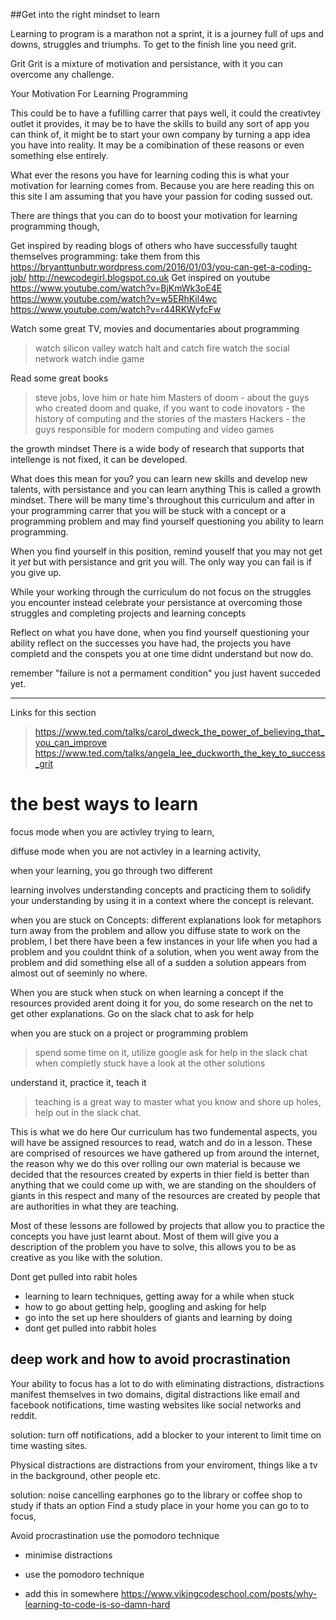 ##Get into the right mindset to learn

Learning to program is a marathon not a sprint, it is a journey full of ups and downs, struggles and triumphs. To get to the finish line you need grit.


Grit
Grit is a mixture of motivation and persistance, with it you can overcome any challenge.

Your Motivation For Learning Programming 

This could be to have a fufilling carrer that pays well, it could the creativtey outlet it provides, it may be to have the skills to build any sort of app you can think of, it might be to start your own company by turning a app idea you have into reality. It may be a comibination of these reasons or even something else entirely.

What ever the resons you have for learning coding this is what your motivation for learning comes from. Because you are here reading this on this site I am assuming that you have your passion for coding sussed out.

There are things that you can do to boost your motivation for learning programming though,

Get inspired by reading blogs of others who have successfully taught themselves programming:
take them from this https://bryanttunbutr.wordpress.com/2016/01/03/you-can-get-a-coding-job/
http://newcodegirl.blogspot.co.uk 
Get inspired on youtube
https://www.youtube.com/watch?v=BjKmWk3oE4E
https://www.youtube.com/watch?v=w5ERhKil4wc
https://www.youtube.com/watch?v=r44RKWyfcFw

Watch some great TV, movies and documentaries about programming
> watch silicon valley
> watch halt and catch fire
> watch the social network
> watch indie game

Read some great books
> steve jobs, love him or hate him 
> Masters of doom - about the guys who created doom and quake, if you want to code 
> inovators - the history of computing and the stories of the masters
> Hackers - the guys responsible for modern computing and video games


the growth mindset
There is a wide body of research that supports that intellenge is not fixed, it can be developed.

What does this mean for you? you can learn new skills and develop new talents, with persistance and you can learn anything This is called a growth mindset. There will be many time's throughout this curriculum and after in your programming carrer that you will be stuck with a concept or a programming problem and may find yourself questioning you ability to learn programming.

When you find yourself in this position, remind youself that you may not get it *yet* but with persistance and grit you will. The only way you can fail is if you give up.

While your working through the curriculum do not focus on the struggles you encounter instead celebrate your persistance at overcoming those struggles and completing projects and learning concepts

Reflect on what you have done, when you find yourself questioning your ability reflect on the successes you have had, the projects you have completd and the conspets you at one time didnt understand but now do.

remember "failure is not a permament condition" you just havent succeded yet.



--------------------------


Links for this section
> https://www.ted.com/talks/carol_dweck_the_power_of_believing_that_you_can_improve
> https://www.ted.com/talks/angela_lee_duckworth_the_key_to_success_grit



# the best ways to learn
focus mode
when you are activley trying to learn,

diffuse mode
when you are not activley in a learning activity, 

when your learning, you go through two different

learning involves understanding concepts and practicing them to solidify your understanding by using it in a context where the concept is relevant.

when you are stuck on Concepts:
different explanations
look for metaphors
turn away from the problem and allow you diffuse state to work on the problem, I bet there have been a few instances in your life when you had a problem and you couldnt think of a solution, when you went away from the problem and did something else all of a sudden a solution appears from almost out of seeminly no where.

When you are stuck
when stuck on when learning a concept
if the resources provided arent doing it for you, do some research on the net to get other explanations. Go on the slack chat to ask for help 

when you are stuck on a project or programming problem
> spend some time on it,
> utilize google
> ask for help in the slack chat
> when completly stuck have a look at the other solutions

understand it, practice it, teach it
> teaching is a great way to master what you know and shore up holes, help out in the slack chat.

This is what we do here
Our curriculum has two fundemental aspects, you will have be assigned resources to read, watch and do in a lesson. These are comprised of resources we have gathered up from around the internet, the reason why we do this over rolling our own material is because we decided that the resources created by experts in thier field is better than anything that we could come up with, we are standing on the shoulders of giants in this respect and many of the resources are created by people that are authorities in what they are teaching.

Most of these lessons are followed by projects that allow you to practice the concepts you have just learnt about. Most of them will give you a description of the problem you have to solve, this allows you to be as creative as you like with the solution.

Dont get pulled into rabit holes


- learning to learn techniques, getting away for a while when stuck
- how to go about getting help, googling and asking for help
- go into the set up here shoulders of giants and learning by doing
- dont get pulled into rabbit holes 

## deep work and how to avoid procrastination
Your ability to focus has a lot to do with eliminating distractions, distractions manifest themselves in two domains, digital distractions like email and facebook notifications, time wasting websites like social networks and reddit.

solution:
turn off notifications, add a blocker to your interent to limit time on time wasting sites.

Physical distractions are distractions from your enviroment, things like a tv in the background, other people etc.

solution:
noise cancelling earphones
go to the library or coffee shop to study if thats an option
Find a study place in your home you can go to to focus,

Avoid procrastination
use the pomodoro technique

- minimise distractions
- use the pomodoro technique


- add this in somewhere https://www.vikingcodeschool.com/posts/why-learning-to-code-is-so-damn-hard
